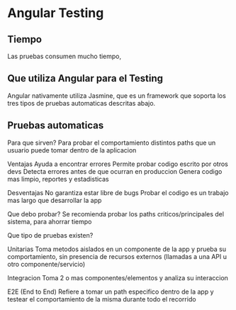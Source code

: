 # Angular Testing

## Tiempo

Las pruebas consumen mucho tiempo,

## Que utiliza Angular para el Testing

Angular nativamente utiliza Jasmine, que es un framework que soporta
los tres tipos de pruebas automaticas descritas abajo.

## Pruebas automaticas

Para que sirven?
Para probar el comportamiento distintos paths que un usuario puede tomar
dentro de la aplicacion

Ventajas
Ayuda a encontrar errores
Permite probar codigo escrito por otros devs
Detecta errores antes de que ocurran en produccion
Genera codigo mas limpio, reportes y estadisticas

Desventajas
No garantiza estar libre de bugs
Probar el codigo es un trabajo mas largo que desarrollar la app

Que debo probar?
Se recomienda probar los paths criticos/principales del sistema, para
ahorrar tiempo

Que tipo de pruebas existen?

Unitarias
Toma metodos aislados en un componente de la app y prueba su comportamiento,
sin presencia de recursos externos (llamadas a una API u otro componente/servicio)

Integracion
Toma 2 o mas componentes/elementos y analiza su interaccion

E2E (End to End)
Refiere a tomar un path especifico dentro de la app y testear el comportamiento
de la misma durante todo el recorrido
